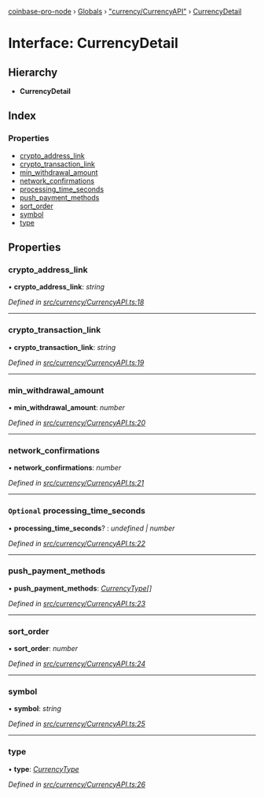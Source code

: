 [coinbase-pro-node](../README.md) › [Globals](../globals.md) › ["currency/CurrencyAPI"](../modules/_currency_currencyapi_.md) › [CurrencyDetail](_currency_currencyapi_.currencydetail.md)

# Interface: CurrencyDetail

## Hierarchy

- **CurrencyDetail**

## Index

### Properties

- [crypto_address_link](_currency_currencyapi_.currencydetail.md#crypto_address_link)
- [crypto_transaction_link](_currency_currencyapi_.currencydetail.md#crypto_transaction_link)
- [min_withdrawal_amount](_currency_currencyapi_.currencydetail.md#min_withdrawal_amount)
- [network_confirmations](_currency_currencyapi_.currencydetail.md#network_confirmations)
- [processing_time_seconds](_currency_currencyapi_.currencydetail.md#optional-processing_time_seconds)
- [push_payment_methods](_currency_currencyapi_.currencydetail.md#push_payment_methods)
- [sort_order](_currency_currencyapi_.currencydetail.md#sort_order)
- [symbol](_currency_currencyapi_.currencydetail.md#symbol)
- [type](_currency_currencyapi_.currencydetail.md#type)

## Properties

### crypto_address_link

• **crypto_address_link**: _string_

_Defined in [src/currency/CurrencyAPI.ts:18](https://github.com/bennyn/coinbase-pro-node/blob/7b978cb/src/currency/CurrencyAPI.ts#L18)_

---

### crypto_transaction_link

• **crypto_transaction_link**: _string_

_Defined in [src/currency/CurrencyAPI.ts:19](https://github.com/bennyn/coinbase-pro-node/blob/7b978cb/src/currency/CurrencyAPI.ts#L19)_

---

### min_withdrawal_amount

• **min_withdrawal_amount**: _number_

_Defined in [src/currency/CurrencyAPI.ts:20](https://github.com/bennyn/coinbase-pro-node/blob/7b978cb/src/currency/CurrencyAPI.ts#L20)_

---

### network_confirmations

• **network_confirmations**: _number_

_Defined in [src/currency/CurrencyAPI.ts:21](https://github.com/bennyn/coinbase-pro-node/blob/7b978cb/src/currency/CurrencyAPI.ts#L21)_

---

### `Optional` processing_time_seconds

• **processing_time_seconds**? : _undefined | number_

_Defined in [src/currency/CurrencyAPI.ts:22](https://github.com/bennyn/coinbase-pro-node/blob/7b978cb/src/currency/CurrencyAPI.ts#L22)_

---

### push_payment_methods

• **push_payment_methods**: _[CurrencyType](../enums/_currency_currencyapi_.currencytype.md)[]_

_Defined in [src/currency/CurrencyAPI.ts:23](https://github.com/bennyn/coinbase-pro-node/blob/7b978cb/src/currency/CurrencyAPI.ts#L23)_

---

### sort_order

• **sort_order**: _number_

_Defined in [src/currency/CurrencyAPI.ts:24](https://github.com/bennyn/coinbase-pro-node/blob/7b978cb/src/currency/CurrencyAPI.ts#L24)_

---

### symbol

• **symbol**: _string_

_Defined in [src/currency/CurrencyAPI.ts:25](https://github.com/bennyn/coinbase-pro-node/blob/7b978cb/src/currency/CurrencyAPI.ts#L25)_

---

### type

• **type**: _[CurrencyType](../enums/_currency_currencyapi_.currencytype.md)_

_Defined in [src/currency/CurrencyAPI.ts:26](https://github.com/bennyn/coinbase-pro-node/blob/7b978cb/src/currency/CurrencyAPI.ts#L26)_
